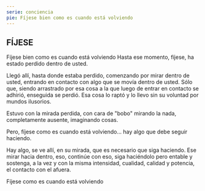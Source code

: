 ```yaml
---
serie: conciencia
pie: Fíjese bien como es cuando está volviendo
---
```


## FÍJESE

Fíjese bien como es cuando está volviendo
Hasta ese momento, fíjese, ha estado perdido dentro de usted.

Llegó allí, hasta donde estaba perdido, comenzando por mirar dentro de usted, entrando en contacto con algo que se movía dentro de usted. Sólo que, siendo arrastrado por esa cosa a la que luego de entrar en contacto se adhirió, enseguida se perdió. Esa cosa lo raptó y lo llevo sin su voluntad por mundos ilusorios.

Estuvo con la mirada perdida, con cara de "bobo" mirando la nada, completamente ausente, imaginando cosas.

Pero, fíjese como es cuando está volviendo… hay algo que debe seguir haciendo.

Hay algo, se ve allí, en su mirada, que es necesario que siga haciendo.
Ese mirar hacia dentro, eso, continúe con eso, siga haciéndolo pero entable y sostenga, a la vez y con la misma intensidad, cualidad, calidad y potencia, el contacto con el afuera.

Fíjese como es cuando está volviendo
